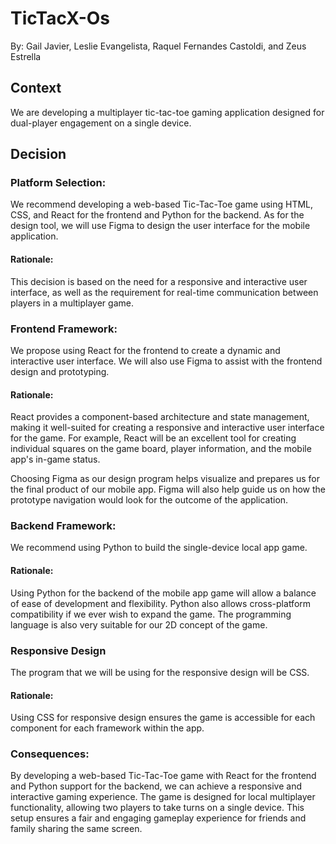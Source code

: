 # TicTacX-Os
By: Gail Javier, Leslie Evangelista, Raquel Fernandes Castoldi, and Zeus Estrella

## Context
We are developing a multiplayer tic-tac-toe gaming application designed for dual-player engagement on a single device.

## Decision

### Platform Selection:

We recommend developing a web-based Tic-Tac-Toe game using HTML, CSS, and React for the frontend and Python for the backend. As for the design tool, we will use Figma to design the user interface for the mobile application. 

#### Rationale:

This decision is based on the need for a responsive and interactive user interface, as well as the requirement for real-time communication between players in a multiplayer game.

### Frontend Framework:

We propose using React for the frontend to create a dynamic and interactive user interface. We will also use Figma to assist with the frontend design and prototyping. 

#### Rationale:

React provides a component-based architecture and state management, making it well-suited for creating a responsive and interactive user interface for the game. For example, React will be an excellent tool for creating individual squares on the game board, player information, and the mobile app's in-game status. 

Choosing Figma as our design program helps visualize and prepares us for the final product of our mobile app. Figma will also help guide us on how the prototype navigation would look for the outcome of the application. 

### Backend Framework: 

We recommend using Python to build the single-device local app game. 

#### Rationale:

Using Python for the backend of the mobile app game will allow a balance of ease of development and flexibility. Python also allows cross-platform compatibility if we ever wish to expand the game. The programming language is also very suitable for our 2D concept of the game. 

### Responsive Design 

The program that we will be using for the responsive design will be CSS. 

#### Rationale: 

Using CSS for responsive design ensures the game is accessible for each component for each framework within the app. 

### Consequences:

By developing a web-based Tic-Tac-Toe game with React for the frontend and Python support for the backend, we can achieve a responsive and interactive gaming experience. The game is designed for local multiplayer functionality, allowing two players to take turns on a single device. This setup ensures a fair and engaging gameplay experience for friends and family sharing the same screen.
